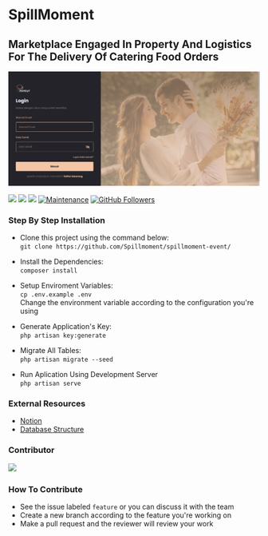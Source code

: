 # SpillMoment
## Marketplace Engaged In Property And Logistics For The Delivery Of Catering Food Orders

![Login Page](https://github.com/Spillmoment/spillmoment-event/blob/master/public/assets/frontend/img/Screenshot%20from%202022-03-25%2015-31-54.png?raw=true)

[![](https://img.shields.io/github/issues/Spillmoment/spillmoment-event?style=flat-square)](https://img.shields.io/github/issues/Spillmoment/spillmoment-event?style=flat-square)
![](https://img.shields.io/github/stars/Spillmoment/spillmoment-event?style=flat-square)
![](https://img.shields.io/github/forks/Spillmoment/spillmoment-event?style=flat-square) [](http://makeapullrequest.com) [![Maintenance](https://img.shields.io/badge/Maintained%3F-yes-green.svg?style=flat-square)](https://GitHub.com/Naereen/StrapDown.js/graphs/commit-activity) [![GitHub Followers](https://img.shields.io/github/followers/viandwi24.svg?style=flat-square&label=Follow&maxAge=2592000)](https://github.com/viandwi24?tab=followers)


### Step By Step Installation

- Clone this project using the command below:
    </br>``git clone https://github.com/Spillmoment/spillmoment-event/``
    
- Install the Dependencies:
    </br>``composer install``

- Setup Enviroment Variables:
    </br>``cp .env.example .env``
    </br>Change the environment variable according to the configuration you're using
    
- Generate Application's Key:
    </br>``php artisan key:generate``
    
- Migrate All Tables:
    </br>``php artisan migrate --seed``
  
- Run Aplication Using Development Server
    </br>``php artisan serve``

### External Resources
- [Notion](https://www.notion.so/degovan/spillmoment-id-a0589dbf5ea04baea610886f1900fd1c)
- [Database Structure](https://app.dynobird.com/?action=open&id=63c068f5-624a-4afb-8316-861abde5dd05)

### Contributor
<a href="https://github.com/Spillmoment/spillmoment-event/graphs/contributors">
  <img src="https://contrib.rocks/image?repo=Spillmoment/spillmoment-event"/>
</a>

### How To Contribute
- See the issue labeled ``feature`` or you can discuss it with the team
- Create a new branch according to the feature you're working on
- Make a pull request and the reviewer will review your work
